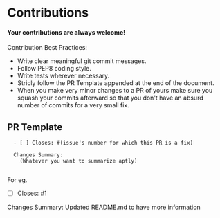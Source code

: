# Contributions

#### Your contributions are always welcome!

Contribution Best Practices:
- Write clear meaningful git commit messages.
- Follow PEP8 coding style.
- Write tests wherever necessary.
- Stricly follow the PR Template appended at the end of the document.
- When you make very minor changes to a PR of yours make sure you squash your commits afterward so that you don't have an absurd number of commits for a very small fix.

## PR Template
```
  - [ ] Closes: #(issue's number for which this PR is a fix)
  
  Changes Summary:
    (Whatever you want to summarize aptly)
    
```
For eg.

- [ ] Closes: #1

Changes Summary:
  Updated README.md to have more information
